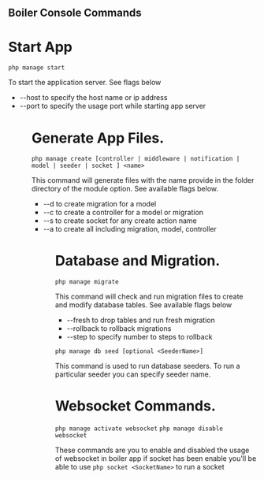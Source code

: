 ## Boiler Console Commands

# Start App

`php manage start`

To start the application server. See flags below

<ul>
<li>--host 	to specify the host name or ip address</li>
<li>--port 	to specify the usage port while starting app server</li>
<ul>

# Generate App Files.

`php manage create [controller | middleware | notification | model | seeder | socket ] <name>`

This command will generate files with the name provide in the folder directory of the module option. See available flags below.

<ul>
<li>--d 	to create migration for a model</li>
<li>--c 	to create a controller for a model or migration</li>
<li>--s 	to create socket for any create action name</li>
<li>--a 	to create all including migration, model, controller</li>
<ul>

# Database and Migration.

`php manage migrate`

This command will check and run migration files to create and modify database tables. See available flags below

<ul>
<li>--fresh		to drop tables and run fresh migration</li>
<li>--rollback	to rollback migrations</li>
<li>--step		to specify number to steps to rollback</li>
</ul>

`php manage db seed [optional <SeederName>]`

This command is used to run database seeders. To run a particular seeder you can specify seeder name.

# Websocket Commands.

`php manage activate websocket`
`php manage disable websocket`

These commands are you to enable and disabled the usage of websocket in boiler app
if socket has been enable you'll be able to use `php socket <SocketName>` to run a socket
